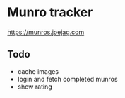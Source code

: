 # Munro tracker

https://munros.joejag.com

## Todo

- cache images
- login and fetch completed munros
- show rating
